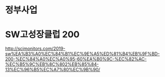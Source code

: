 # 정부사업 

# SW고성장클럽 200
http://scimonitors.com/2019-sw%EA%B3%A0%EC%84%B1%EC%9E%A5%ED%81%B4%EB%9F%BD-200-%EC%84%A0%EC%A0%95-60%EA%B0%9C-%EC%82%AC-%EC%B5%9C%EB%8C%802%EB%85%84-13%EC%96%B5%EC%A7%80%EC%9B%90/
